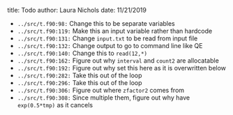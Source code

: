 title: Todo
author: Laura Nichols
date: 11/21/2019

* `../src/t.f90:98:` Change this to be separate variables
* `../src/t.f90:119:` Make this an input variable rather than hardcode
* `../src/t.f90:131:` Change `input.txt` to be read from input file
* `../src/t.f90:132:` Change output to go to command line like QE
* `../src/t.f90:140:` Change this to `read(12,*)`
* `../src/t.f90:162:` Figure out why `interval` and `count2` are allocatable
* `../src/t.f90:192:` Figure out why set this here as it is overwritten below
* `../src/t.f90:282:` Take this out of the loop
* `../src/t.f90:296:` Take this out of the loop
* `../src/t.f90:306:` Figure out where `zfactor2` comes from
* `../src/t.f90:308:` Since multiple them, figure out why have `exp(0.5*tmp)` as it cancels
